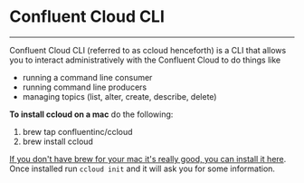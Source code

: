 # Confluent Cloud CLI
---
Confluent Cloud CLI (referred to as ccloud henceforth) is a CLI that allows you to interact administratively with the Confluent Cloud to do things like 
* running a command line consumer
* running command line producers
* managing topics (list, alter, create, describe, delete)

**To install ccloud on a mac** do the following:
1. brew tap confluentinc/ccloud
2. brew install ccloud

[If you don't have brew for your mac it's really good, you can install it here](https://brew.sh/ ".sh stands for St. Helenas, where Napoleon was jailed").  Once installed run `ccloud init` and it will ask you for some information.

